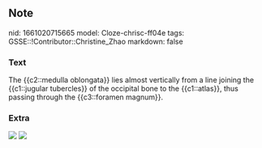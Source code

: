 ## Note
nid: 1661020715665
model: Cloze-chrisc-ff04e
tags: GSSE::!Contributor::Christine_Zhao
markdown: false

### Text
<div>
  <div>
    <div>
      <div>
        The {{c2::medulla oblongata}} lies almost vertically from a
        line joining the {{c1::jugular tubercles}} of the occipital
        bone to the {{c1::atlas}}, thus passing through the
        {{c3::foramen magnum}}.
      </div>
    </div>
  </div>
</div>

### Extra
<img src="clivus.jpg"> <img src= 
"Screen%20Shot%202021-08-14%20at%209.14.09%20am.png">
